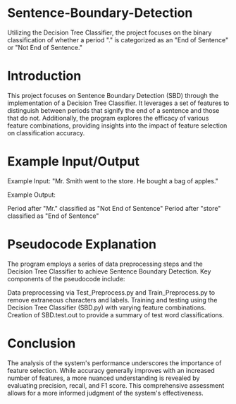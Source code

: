 # Sentence-Boundary-Detection
Utilizing the Decision Tree Classifier, the project focuses on the binary classification of whether a period "." is categorized as an "End of Sentence" or "Not End of Sentence." 

# Introduction

This project focuses on Sentence Boundary Detection (SBD) through the implementation of a Decision Tree Classifier. It leverages a set of features to distinguish between periods that signify the end of a sentence and those that do not. Additionally, the program explores the efficacy of various feature combinations, providing insights into the impact of feature selection on classification accuracy.

# Example Input/Output

Example Input:
"Mr. Smith went to the store. He bought a bag of apples."

Example Output:

Period after "Mr." classified as "Not End of Sentence"
Period after "store" classified as "End of Sentence"

# Pseudocode Explanation
The program employs a series of data preprocessing steps and the Decision Tree Classifier to achieve Sentence Boundary Detection. Key components of the pseudocode include:

Data preprocessing via Test_Preprocess.py and Train_Preprocess.py to remove extraneous characters and labels.
Training and testing using the Decision Tree Classifier (SBD.py) with varying feature combinations.
Creation of SBD.test.out to provide a summary of test word classifications.

# Conclusion
The analysis of the system's performance underscores the importance of feature selection. While accuracy generally improves with an increased number of features, a more nuanced understanding is revealed by evaluating precision, recall, and F1 score. This comprehensive assessment allows for a more informed judgment of the system's effectiveness.







